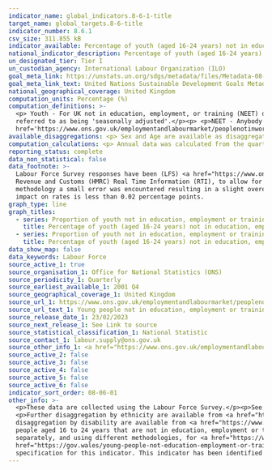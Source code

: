```yaml
---
indicator_name: global_indicators.8-6-1-title
target_name: global_targets.8-6-title
indicator_number: 8.6.1
csv_size: 311.855 kB
indicator_available: Percentage of youth (aged 16-24 years) not in education, employment or training
national_indicator_description: Percentage of youth (aged 16-24 years) not in education, employment or training
un_designated_tier: Tier I
un_custodian_agency: International Labour Organization (ILO)
goal_meta_link: https://unstats.un.org/sdgs/metadata/files/Metadata-08-06-01.pdf
goal_meta_link_text: United Nations Sustainable Development Goals Metadata (PDF 382 KB)
national_geographical_coverage: United Kingdom
computation_units: Percentage (%)
computation_definitions: >-
  <p> Youth - For UK not in education, employment, or training (NEET) data, young people are defined as those aged 16 to 24 years.</p> <p> Seasonally adjusted - Some data used are seasonally adjusted to remove the effects of seasonal factors and the arrangement of the calendar, this is
  referred to as being 'seasonally adjusted'.</p><p> <p>NEET - Anybody who is not in education or training and not in employment is considered to be NEET.</p><p> <p>More detailed definitions can be found in the <a
  href='https://www.ons.gov.uk/employmentandlabourmarket/peoplenotinwork/unemployment/bulletins/youngpeoplenotineducationemploymentortrainingneet/november2019#glossary'>glossary</a> of the Young people not in education, employment or training (NEET) release.</p><p>
available_disaggregations: <p> Sex and Age are available as disaggregations.</p><p>
computation_calculations: <p> Annual data was calculated from the quarterly data using a 4 Quarter average </p><p>
reporting_status: complete
data_non_statistical: false
data_footnote: >-
  Labour Force Survey responses have been (LFS) <a href="https://www.ons.gov.uk/employmentandlabourmarket/peopleinwork/employmentandemployeetypes/articles/impactofreweightingonlabourforcesurveykeyindicatorsuk/2020">reweighted to new populations</a> derived using growth rates from HM
  Revenue and Customs (HMRC) Real Time Information (RTI), to allow for different trends during the coronavirus (COVID-19) pandemic. the reweighting will give improved estimates of both rates and levels for estimates from Q1 2020 onwards. However, during the implementation of this weighting
  methodology a small error was encountered resulting in a slight overestimation of the non-UK population by approximately 0.5%. This represents less than half the size of the sampling variability. The impact on LFS economic activity estimates at national level is mostly below 0.1% and the
  impact on rates is less than 0.02 percentage points.
graph_type: line
graph_titles:
  - series: Proportion of youth not in education, employment or training (quarterly)
    title: Percentage of youth (aged 16-24 years) not in education, employment or training (Quarterly, %)
  - series: Proportion of youth not in education, employment or training
    title: Percentage of youth (aged 16-24 years) not in education, employment or training (%)
data_show_map: false
data_keywords: Labour Force
source_active_1: true
source_organisation_1: Office for National Statistics (ONS)
source_periodicity_1: Quarterly
source_earliest_available_1: 2001 Q4
source_geographical_coverage_1: United Kingdom
source_url_1: https://www.ons.gov.uk/employmentandlabourmarket/peoplenotinwork/unemployment/datasets/youngpeoplenotineducationemploymentortrainingneettable1
source_url_text_1: Young people not in education, employment or training (NEET)
source_release_date_1: 23/02/2023
source_next_release_1: See Link to source
source_statistical_classification_1: National Statistic
source_contact_1: labour.supply@ons.gov.uk
source_other_info_1: <a href="https://www.ons.gov.uk/employmentandlabourmarket/peopleinwork/employmentandemployeetypes/qmis/labourforcesurveylfsqmi">Source metadata</a>
source_active_2: false
source_active_3: false
source_active_4: false
source_active_5: false
source_active_6: false
indicator_sort_order: 08-06-01
other_info: >-
  <p>These data are collected using the Labour Force Survey.</p><p>See the <a href='https://www.ons.gov.uk/employmentandlabourmarket/peopleinwork/employmentandemployeetypes/methodologies/labourforcesurveylfsqmi'>Labour Force Survey QMI</a> for information on quality and methodology.</p>
  <p>Further disaggregation by ethnicity are available from <a href="https://www.ethnicity-facts-figures.service.gov.uk/work-pay-and-benefits/unemployment-and-economic-inactivity/young-people-not-in-employment-education-or-training-neet/latest">Ethnicity facts and figures</a>. Further
  disaggregation by disability are available from <a href="https://www.ons.gov.uk/employmentandlabourmarket/peoplenotinwork/unemployment/adhocs/009631proportionofyoungpeopleaged16to24yearsthatarenotineducationemploymentortrainingneetbydisabilitystatusuk2014to2017">Proportion of young
  people aged 16 to 24 years that are not in education, employment or training (NEET) by disability status, UK, 2014 to 2017</a>. Both of these releases use older population weights that mean that they are not directly comparable to the figures shown here.</p><p>NEET figures are produced
  separately, and using different methodologies, for <a href="https://www.gov.uk/government/collections/statistics-neet">England</a>, <a  href="https://www.skillsdevelopmentscotland.co.uk/publications-statistics/statistics/annual-participation-measure">Scotland</a>, <a
  href="https://gov.wales/young-people-not-education-employment-or-training-neet">Wales</a> and <a href="https://www.nisra.gov.uk/publications/quarterly-labour-force-survey-tables-may-2019">Northern Ireland</a>. Therefore, the data cannot be compared by country.</p><p> Data follows the UN
  specification for this indicator. This indicator has been identified in collaboration with topic experts.
---
```

